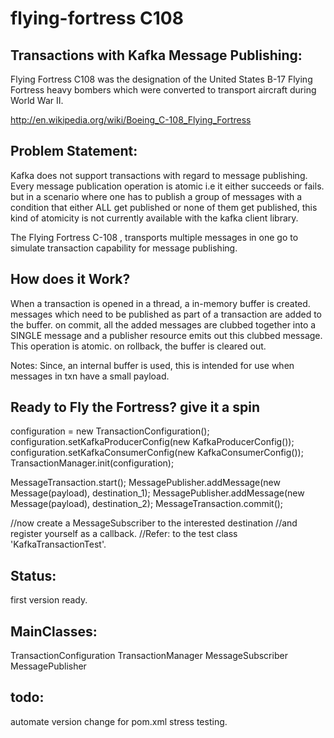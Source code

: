 flying-fortress C108
====================

Transactions with Kafka Message Publishing:
------------------------------------------

Flying Fortress C108 was the designation of the United States B-17 Flying Fortress
heavy bombers which were converted to transport aircraft during World War II.

http://en.wikipedia.org/wiki/Boeing_C-108_Flying_Fortress

Problem Statement:
------------------
Kafka does not support transactions with regard to message publishing.
Every message publication operation is atomic i.e it either succeeds or fails.
but in a scenario where one has to publish a group of  messages with a condition that
either ALL get published or none of them get published, this kind of atomicity is not
currently available with the kafka client library.

The Flying Fortress C-108 , transports multiple messages in one go to simulate transaction
capability for message publishing.

How does it Work?
-----------------
When a transaction is opened in a thread, a in-memory buffer is created.
messages which need to be published as part of a transaction are added to the buffer.
on commit, all the added messages are clubbed together into a SINGLE message and a publisher
resource emits out this clubbed message. This operation is atomic.
on rollback, the buffer is cleared out.

Notes:
Since, an internal buffer is used, this is intended for use when messages in txn have a small payload.

Ready to Fly the Fortress? give it a spin
----------------------------------------
configuration = new TransactionConfiguration();
configuration.setKafkaProducerConfig(new KafkaProducerConfig());
configuration.setKafkaConsumerConfig(new KafkaConsumerConfig());
TransactionManager.init(configuration);

MessageTransaction.start();
MessagePublisher.addMessage(new Message(payload), destination_1);
MessagePublisher.addMessage(new Message(payload), destination_2);
MessageTransaction.commit();

//now create a MessageSubscriber to the interested destination
//and register yourself as a callback.
//Refer: to the test class 'KafkaTransactionTest'.

Status:
-------
first version ready.

MainClasses:
-------
TransactionConfiguration
TransactionManager
MessageSubscriber
MessagePublisher

todo:
-----
automate version change for pom.xml
stress testing.